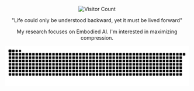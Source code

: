 

<div align="center">

![Visitor Count](https://profile-counter.glitch.me/fangyuan/count.svg)


"Life could only be understood backward, yet it must be lived forward"  

My research focuses on Embodied AI. I'm interested in maximizing compression.


<!--
![Anurag's GitHub stats](https://github-readme-stats.vercel.app/api?username=fangyuan-ksgk&show_icons=true&theme=merko)
-->

<picture>
  <source media="(prefers-color-scheme: dark)" srcset="https://raw.githubusercontent.com/jingyaogong/jingyaogong/output/github-contribution-grid-snake-dark.svg">
  <source media="(prefers-color-scheme: light)" srcset="https://raw.githubusercontent.com/jingyaogong/jingyaogong/output/github-contribution-grid-snake.svg">
  <img alt="github contribution grid snake animation" src="https://raw.githubusercontent.com/jingyaogong/jingyaogong/output/github-contribution-grid-snake.svg">
</picture>




</div>

